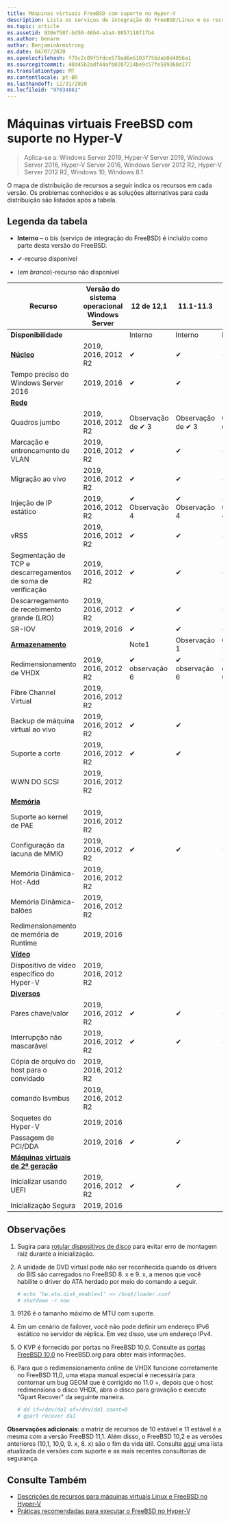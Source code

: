 ```yaml
---
title: Máquinas virtuais FreeBSD com suporte no Hyper-V
description: Lista os serviços de integração do FreeBSD/Linux e os recursos incluídos em cada versão
ms.topic: article
ms.assetid: 930e758f-bd50-46b4-a3a4-9857110f17b4
ms.author: benarm
author: BenjaminArmstrong
ms.date: 04/07/2020
ms.openlocfilehash: f79c2c09f5fdce570ad6e61037756dab0d4056a1
ms.sourcegitcommit: 48d45b2adf44afb0207214be9c57fe589360d177
ms.translationtype: MT
ms.contentlocale: pt-BR
ms.lasthandoff: 12/31/2020
ms.locfileid: "97834861"
---
```

# <a name="supported-freebsd-virtual-machines-on-hyper-v"></a>Máquinas virtuais FreeBSD com suporte no Hyper-V

>Aplica-se a: Windows Server 2019, Hyper-V Server 2019, Windows Server 2016, Hyper-V Server 2016, Windows Server 2012 R2, Hyper-V Server 2012 R2, Windows 10, Windows 8.1

O mapa de distribuição de recursos a seguir indica os recursos em cada versão. Os problemas conhecidos e as soluções alternativas para cada distribuição são listados após a tabela.

## <a name="table-legend"></a>Legenda da tabela

* **Interno** – o bis (serviço de integração do FreeBSD) é incluído como parte desta versão do FreeBSD.

* &#10004;-recurso disponível

* (*em branco*)-recurso não disponível

|**Recurso**|**Versão do sistema operacional Windows Server**|**12 de 12,1**|**11.1-11.3**|**11,0**|**10,3**|**10.2**|**10,0-10,1**|**9,1-9,3, 8,4**|
|-|-|-|-|-|-|-|-|-|
|**Disponibilidade**||Interno|Interno|Interno|Interno|Interno|Interno|[Portas](https://svnweb.freebsd.org/ports/branches/2015Q1/emulators/hyperv-is/) |
|**[Núcleo](Feature-Descriptions-for-Linux-and-FreeBSD-virtual-machines-on-Hyper-V.md#core)**|2019, 2016, 2012 R2|&#10004;|&#10004;|&#10004;|&#10004;|&#10004;|&#10004;|&#10004;|
|Tempo preciso do Windows Server 2016|2019, 2016|&#10004;|&#10004;||||||
|**[Rede](Feature-Descriptions-for-Linux-and-FreeBSD-virtual-machines-on-Hyper-V.md#networking)**||||||||
|Quadros jumbo|2019, 2016, 2012 R2|Observação de &#10004; 3|Observação de &#10004; 3|Observação de &#10004; 3|Observação de &#10004; 3|Observação de &#10004; 3|Observação de &#10004; 3|Observação de &#10004; 3|
|Marcação e entroncamento de VLAN|2019, 2016, 2012 R2|&#10004;|&#10004;|&#10004;|&#10004;|&#10004;|&#10004;|&#10004;|
|Migração ao vivo|2019, 2016, 2012 R2|&#10004;|&#10004;|&#10004;|&#10004;|&#10004;|&#10004;|&#10004;|
|Injeção de IP estático|2019, 2016, 2012 R2|&#10004; Observação 4|&#10004; Observação 4|&#10004; Observação 4|&#10004; Observação 4|&#10004; Observação 4|&#10004; Observação 4|&#10004;|
|vRSS|2019, 2016, 2012 R2|&#10004;|&#10004;|&#10004;|||||
|Segmentação de TCP e descarregamentos de soma de verificação|2019, 2016, 2012 R2|&#10004;|&#10004;|&#10004;|&#10004;|&#10004;|||
|Descarregamento de recebimento grande (LRO)|2019, 2016, 2012 R2|&#10004;|&#10004;|&#10004;|&#10004;||||
|SR-IOV|2019, 2016|&#10004;|&#10004;|&#10004;|||||
|**[Armazenamento](Feature-Descriptions-for-Linux-and-FreeBSD-virtual-machines-on-Hyper-V.md#storage)**||Note1|Observação 1|Observação 1|Observação 1|Observação 1|Observação 1, 2|Observação 1, 2|
|Redimensionamento de VHDX|2019, 2016, 2012 R2|&#10004; observação 6|&#10004; observação 6|&#10004; observação 6|||||
|Fibre Channel Virtual|2019, 2016, 2012 R2||||||||
|Backup de máquina virtual ao vivo|2019, 2016, 2012 R2|&#10004;|&#10004;||||||
|Suporte a corte|2019, 2016, 2012 R2|&#10004;|&#10004;||||||
|WWN DO SCSI|2019, 2016, 2012 R2||||||||
|**[Memória](Feature-Descriptions-for-Linux-and-FreeBSD-virtual-machines-on-Hyper-V.md#memory)**|||||||||
|Suporte ao kernel de PAE|2019, 2016, 2012 R2||||||||
|Configuração da lacuna de MMIO|2019, 2016, 2012 R2|&#10004;|&#10004;|&#10004;|&#10004;|&#10004;|&#10004;|&#10004;|
|Memória Dinâmica-Hot-Add|2019, 2016, 2012 R2||||||||
|Memória Dinâmica-balões|2019, 2016, 2012 R2||||||||
|Redimensionamento de memória de Runtime|2019, 2016||||||||
|**[Vídeo](Feature-Descriptions-for-Linux-and-FreeBSD-virtual-machines-on-Hyper-V.md#video)**|||||||||
|Dispositivo de vídeo específico do Hyper-V|2019, 2016, 2012 R2||||||||
|**[Diversos](Feature-Descriptions-for-Linux-and-FreeBSD-virtual-machines-on-Hyper-V.md#miscellaneous)**|||||||||
|Pares chave/valor|2019, 2016, 2012 R2|&#10004;|&#10004;|&#10004;|&#10004;|&#10004;|Observação de &#10004; 5|&#10004;|
|Interrupção não mascarável|2019, 2016, 2012 R2|&#10004;|&#10004;|&#10004;|&#10004;|&#10004;|&#10004;|&#10004;|
|Cópia de arquivo do host para o convidado|2019, 2016, 2012 R2||||||||
|comando lsvmbus|2019, 2016, 2012 R2||||||||
|Soquetes do Hyper-V|2019, 2016||||||||
|Passagem de PCI/DDA|2019, 2016|&#10004;|&#10004;||||||
|**[Máquinas virtuais de 2ª geração](Feature-Descriptions-for-Linux-and-FreeBSD-virtual-machines-on-Hyper-V.md#generation-2-virtual-machines)**|||||||||
|Inicializar usando UEFI|2019, 2016, 2012 R2|&#10004;|&#10004;||||||
|Inicialização Segura|2019, 2016||||||||

## <a name="notes"></a><a name="BKMK_notes"></a>Observações

1. Sugira para [rotular dispositivos de disco]( https://www.freebsd.org/doc/handbook/geom-glabel.html) para evitar erro de montagem raiz durante a inicialização.

2. A unidade de DVD virtual pode não ser reconhecida quando os drivers do BIS são carregados no FreeBSD 8. x e 9. x, a menos que você habilite o driver do ATA herdado por meio do comando a seguir.
    ```sh
    # echo ‘hw.ata.disk_enable=1' >> /boot/loader.conf
    # shutdown -r now
    ```

3. 9126 é o tamanho máximo de MTU com suporte.

4. Em um cenário de failover, você não pode definir um endereço IPv6 estático no servidor de réplica. Em vez disso, use um endereço IPv4.

5. O KVP é fornecido por portas no FreeBSD 10,0. Consulte as [portas FreeBSD 10,0](https://svnweb.freebsd.org/ports/branches/2015Q1/emulators/hyperv-is/) no FreeBSD.org para obter mais informações.

6. Para que o redimensionamento online de VHDX funcione corretamente no FreeBSD 11,0, uma etapa manual especial é necessária para contornar um bug GEOM que é corrigido no 11.0 +, depois que o host redimensiona o disco VHDX, abra o disco para gravação e execute "Gpart Recover" da seguinte maneira.
    ```sh
    # dd if=/dev/da1 of=/dev/da1 count=0
    # gpart recover da1
    ```

**Observações adicionais**: a matriz de recursos de 10 estável e 11 estável é a mesma com a versão FreeBSD 11,1. Além disso, o FreeBSD 10,2 e as versões anteriores (10,1, 10,0, 9. x, 8. x) são o fim da vida útil. Consulte [aqui](https://security.freebsd.org/) uma lista atualizada de versões com suporte e as mais recentes consultorias de segurança.

## <a name="see-also"></a>Consulte Também

* [Descrições de recursos para máquinas virtuais Linux e FreeBSD no Hyper-V](Feature-Descriptions-for-Linux-and-FreeBSD-virtual-machines-on-Hyper-V.md)
* [Práticas recomendadas para executar o FreeBSD no Hyper-V](Best-practices-for-running-FreeBSD-on-Hyper-V.md)
